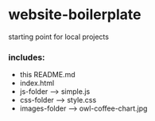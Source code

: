 # website-boilerplate
starting point for local projects

 ### includes:
- this README.md
- index.html
- js-folder --> simple.js
- css-folder --> style.css
- images-folder --> owl-coffee-chart.jpg